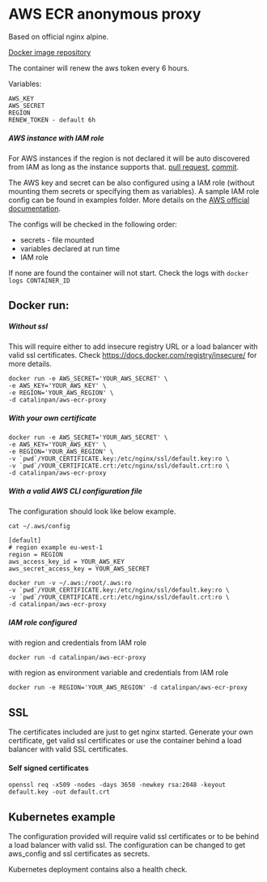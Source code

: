 # AWS ECR anonymous proxy

Based on official nginx alpine.

[Docker image repository](https://hub.docker.com/r/catalinpan/aws-ecr-proxy/)

The container will renew the aws token every 6 hours.

Variables:
```
AWS_KEY
AWS_SECRET
REGION
RENEW_TOKEN - default 6h
```

##### AWS instance with IAM role

For AWS instances if the region is not declared it will be auto discovered from IAM as long as the instance supports that. [pull request](https://github.com/catalinpan/aws-ecr-proxy/pull/1/commits/899ef1a80a7fa141f66e500a76f6ed86f8d19f4e), [commit](https://github.com/catalinpan/aws-ecr-proxy/commit/d8a709bf043cfd14b88defae738833e93c946f4b).

The AWS key and secret can be also configured using a IAM role (without mounting them secrets or specifying them as variables). A sample IAM role config can be found in examples folder. More details on the [AWS official documentation](http://docs.aws.amazon.com/IAM/latest/UserGuide/id_roles.html).

The configs will be checked in the following order:

- secrets - file mounted
- variables declared at run time
- IAM role

If none are found the container will not start. Check the logs with ```docker logs CONTAINER_ID```

## Docker run:
##### Without ssl
This will require either to add insecure registry URL or a load balancer with valid ssl certificates.
Check https://docs.docker.com/registry/insecure/ for more details.
```
docker run -e AWS_SECRET='YOUR_AWS_SECRET' \
-e AWS_KEY='YOUR_AWS_KEY' \
-e REGION='YOUR_AWS_REGION' \
-d catalinpan/aws-ecr-proxy
```
##### With your own certificate
```
docker run -e AWS_SECRET='YOUR_AWS_SECRET' \
-e AWS_KEY='YOUR_AWS_KEY' \
-e REGION='YOUR_AWS_REGION' \
-v `pwd`/YOUR_CERTIFICATE.key:/etc/nginx/ssl/default.key:ro \
-v `pwd`/YOUR_CERTIFICATE.crt:/etc/nginx/ssl/default.crt:ro \
-d catalinpan/aws-ecr-proxy
```
##### With a valid AWS CLI configuration file
The configuration should look like below example.  
```
cat ~/.aws/config
```
```
[default]
# region example eu-west-1
region = REGION     
aws_access_key_id = YOUR_AWS_KEY
aws_secret_access_key = YOUR_AWS_SECRET
```
```
docker run -v ~/.aws:/root/.aws:ro
-v `pwd`/YOUR_CERTIFICATE.key:/etc/nginx/ssl/default.key:ro \
-v `pwd`/YOUR_CERTIFICATE.crt:/etc/nginx/ssl/default.crt:ro \
-d catalinpan/aws-ecr-proxy
```
##### IAM role configured
with region and credentials from IAM role
```
docker run -d catalinpan/aws-ecr-proxy
```
with region as environment variable and credentials from IAM role
```
docker run -e REGION='YOUR_AWS_REGION' -d catalinpan/aws-ecr-proxy
```

## SSL
The certificates included are just to get nginx started. Generate your own certificate, get valid ssl certificates or use the container behind a load balancer with valid SSL certificates.

#### Self signed certificates
```
openssl req -x509 -nodes -days 3650 -newkey rsa:2048 -keyout default.key -out default.crt
```

## Kubernetes example
The configuration provided will require valid ssl certificates or to be behind a load balancer with valid ssl.
The configuration can be changed to get aws_config and ssl certificates as secrets.

Kubernetes deployment contains also a health check.
